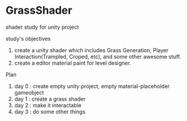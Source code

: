 # GrassShader
shader study for unity project

study's objectives
1. create a unity shader which includes Grass Generation, Player Interaction(Trampled, Croped, etc), and some other awesome stuff.
2. create a editor material paint for level designer.

Plan
1. day 0 : create empty unity project, empty material-placeholder gameobject
2. day 1 : create a grass shader
3. day 2 : make it interactable
4. day 3 : do some other things